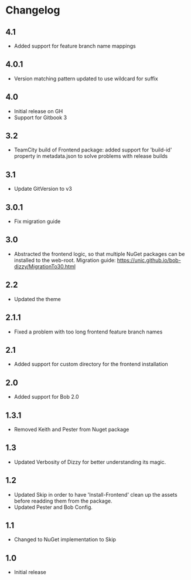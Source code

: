 # Changelog

## 4.1

* Added support for feature branch name mappings

## 4.0.1

* Version matching pattern updated to use wildcard for suffix

## 4.0

* Initial release on GH
* Support for Gitbook 3

## 3.2

* TeamCity build of Frontend package: added support for 'build-id' property in metadata.json to solve problems with release builds

## 3.1

* Update GitVersion to v3

## 3.0.1

* Fix migration guide

## 3.0

* Abstracted the frontend logic, so that multiple NuGet packages can be installed to the web-root.
Migration guide: https://unic.github.io/bob-dizzy/MigrationTo30.html

## 2.2

* Updated the theme

## 2.1.1

* Fixed a problem with too long frontend feature branch names

## 2.1

* Added support for custom directory for the frontend installation

## 2.0

* Added support for Bob 2.0

## 1.3.1

* Removed Keith and Pester from Nuget package

## 1.3

* Updated Verbosity of Dizzy for better understanding its magic.

## 1.2

* Updated Skip in order to have 'Install-Frontend' clean up the assets before readding them from the package.
* Updated Pester and Bob Config.

## 1.1

* Changed to NuGet implementation to Skip

## 1.0

* Initial release
